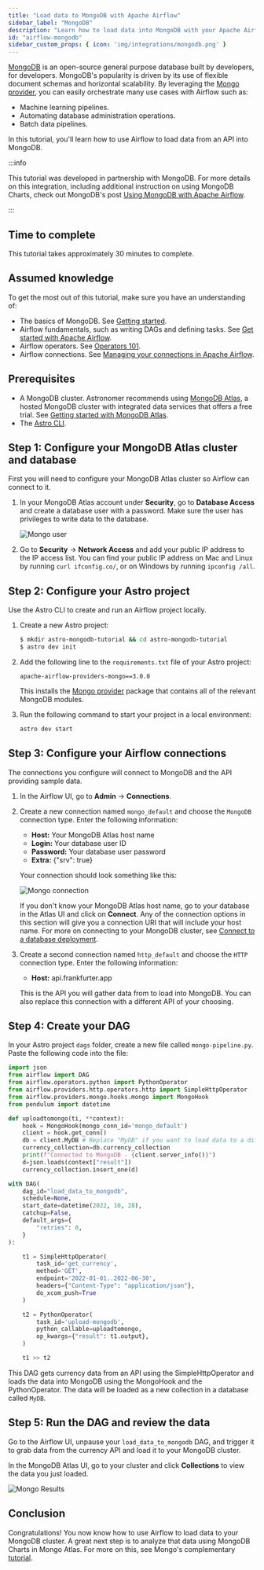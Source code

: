 ```yaml
---
title: "Load data to MongoDB with Apache Airflow"
sidebar_label: "MongoDB"
description: "Learn how to load data into MongoDB with your Apache Airflow DAGs."
id: "airflow-mongodb"
sidebar_custom_props: { icon: 'img/integrations/mongodb.png' }
---
```


[MongoDB](https://www.mongodb.com/) is an open-source general purpose database built by developers, for developers. MongoDB's popularity is driven by its use of flexible document schemas and horizontal scalability. By leveraging the [Mongo provider](https://registry.astronomer.io/providers/mongo), you can easily orchestrate many use cases with Airflow such as:

- Machine learning pipelines.
- Automating database administration operations.
- Batch data pipelines.

In this tutorial, you'll learn how to use Airflow to load data from an API into MongoDB.

:::info

This tutorial was developed in partnership with MongoDB. For more details on this integration, including additional instruction on using MongoDB Charts, check out MongoDB's post [Using MongoDB with Apache Airflow](https://www.mongodb.com/developer/products/mongodb/mongodb-apache-airflow/).

:::

## Time to complete

This tutorial takes approximately 30 minutes to complete.

## Assumed knowledge

To get the most out of this tutorial, make sure you have an understanding of:

- The basics of MongoDB. See [Getting started](https://www.mongodb.com/docs/manual/tutorial/getting-started/).
- Airflow fundamentals, such as writing DAGs and defining tasks. See [Get started with Apache Airflow](get-started-with-airflow.md).
- Airflow operators. See [Operators 101](what-is-an-operator.md).
- Airflow connections. See [Managing your connections in Apache Airflow](connections.md).

## Prerequisites

- A MongoDB cluster. Astronomer recommends using [MongoDB Atlas](https://www.mongodb.com/cloud/atlas/register), a hosted MongoDB cluster with integrated data services that offers a free trial. See [Getting started with MongoDB Atlas](https://www.mongodb.com/docs/atlas/getting-started/).
- The [Astro CLI](https://docs.astronomer.io/astro/cli/overview).

## Step 1: Configure your MongoDB Atlas cluster and database

First you will need to configure your MongoDB Atlas cluster so Airflow can connect to it.

1. In your MongoDB Atlas account under **Security**, go to **Database Access** and create a database user with a password. Make sure the user has privileges to write data to the database.

    ![Mongo user](/img/tutorials/mongo_create_user.png)

2. Go to **Security** -> **Network Access** and add your public IP address to the IP access list. You can find your public IP address on Mac and Linux by running `curl ifconfig.co/`, or on Windows by running `ipconfig /all`.

## Step 2: Configure your Astro project

Use the Astro CLI to create and run an Airflow project locally.

1. Create a new Astro project:

    ```sh
    $ mkdir astro-mongodb-tutorial && cd astro-mongodb-tutorial
    $ astro dev init
    ```

2. Add the following line to the `requirements.txt` file of your Astro project:

    ```text
    apache-airflow-providers-mongo==3.0.0
    ```

    This installs the [Mongo provider](https://registry.astronomer.io/providers/mongo) package that contains all of the relevant MongoDB modules.

3. Run the following command to start your project in a local environment:

    ```sh
    astro dev start
    ```

## Step 3: Configure your Airflow connections

The connections you configure will connect to MongoDB and the API providing sample data.

1. In the Airflow UI, go to **Admin** -> **Connections**.

2. Create a new connection named `mongo_default` and choose the `MongoDB` connection type. Enter the following information:

    - **Host:** Your MongoDB Atlas host name
    - **Login:** Your database user ID
    - **Password:** Your database user password
    - **Extra:** {"srv": true}

    Your connection should look something like this:

    ![Mongo connection](/img/tutorials/mongo_airflow_connection.png)

    If you don't know your MongoDB Atlas host name, go to your database in the Atlas UI and click on **Connect**. Any of the connection options in this section will give you a connection URI that will include your host name. For more on connecting to your MongoDB cluster, see [Connect to a database deployment](https://www.mongodb.com/docs/atlas/connect-to-database-deployment/).

3. Create a second connection named `http_default` and choose the `HTTP` connection type. Enter the following information:

    - **Host:** api.frankfurter.app

    This is the API you will gather data from to load into MongoDB. You can also replace this connection with a different API of your choosing.

## Step 4: Create your DAG

In your Astro project `dags` folder, create a new file called `mongo-pipeline.py`. Paste the following code into the file:

```python
import json
from airflow import DAG
from airflow.operators.python import PythonOperator
from airflow.providers.http.operators.http import SimpleHttpOperator
from airflow.providers.mongo.hooks.mongo import MongoHook
from pendulum import datetime

def uploadtomongo(ti, **context):
    hook = MongoHook(mongo_conn_id='mongo_default')
    client = hook.get_conn()
    db = client.MyDB # Replace "MyDB" if you want to load data to a different database
    currency_collection=db.currency_collection
    print(f"Connected to MongoDB - {client.server_info()}")
    d=json.loads(context["result"])
    currency_collection.insert_one(d)

with DAG(
    dag_id="load_data_to_mongodb",
    schedule=None,
    start_date=datetime(2022, 10, 28),
    catchup=False,
    default_args={
        "retries": 0,
    }
):

    t1 = SimpleHttpOperator(
        task_id='get_currency',
        method='GET',
        endpoint='2022-01-01..2022-06-30',
        headers={"Content-Type": "application/json"},
        do_xcom_push=True
    )

    t2 = PythonOperator(
        task_id='upload-mongodb',
        python_callable=uploadtomongo,
        op_kwargs={"result": t1.output},
    )

    t1 >> t2
```

This DAG gets currency data from an API using the SimpleHttpOperator and loads the data into MongoDB using the MongoHook and the PythonOperator. The data will be loaded as a new collection in a database called `MyDB`.

## Step 5: Run the DAG and review the data

Go to the Airflow UI, unpause your `load_data_to_mongodb` DAG, and trigger it to grab data from the currency API and load it to your MongoDB cluster.

In the MongoDB Atlas UI, go to your cluster and click **Collections** to view the data you just loaded.

![Mongo Results](/img/tutorials/mongo_loaded_data.png)

## Conclusion

Congratulations! You now know how to use Airflow to load data to your MongoDB cluster. A great next step is to analyze that data using MongoDB Charts in Mongo Atlas. For more on this, see Mongo's complementary [tutorial](https://www.mongodb.com/developer/products/mongodb/mongodb-apache-airflow/).
